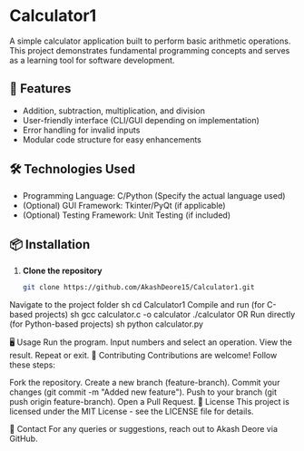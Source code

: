 # Calculator1

A simple calculator application built to perform basic arithmetic operations. This project demonstrates fundamental programming concepts and serves as a learning tool for software development.

## 🚀 Features

- Addition, subtraction, multiplication, and division
- User-friendly interface (CLI/GUI depending on implementation)
- Error handling for invalid inputs
- Modular code structure for easy enhancements

## 🛠 Technologies Used

- Programming Language: C/Python (Specify the actual language used)
- (Optional) GUI Framework: Tkinter/PyQt (if applicable)
- (Optional) Testing Framework: Unit Testing (if included)

## 📦 Installation

1. **Clone the repository**
   ```sh
   git clone https://github.com/AkashDeore15/Calculator1.git
   
Navigate to the project folder
sh
cd Calculator1
Compile and run (for C-based projects)
sh
gcc calculator.c -o calculator
./calculator
OR
Run directly (for Python-based projects)
sh
python calculator.py

🖥️ Usage
Run the program.
Input numbers and select an operation.
View the result.
Repeat or exit.
🔧 Contributing
Contributions are welcome! Follow these steps:

Fork the repository.
Create a new branch (feature-branch).
Commit your changes (git commit -m "Added new feature").
Push to your branch (git push origin feature-branch).
Open a Pull Request.
📝 License
This project is licensed under the MIT License - see the LICENSE file for details.

📩 Contact
For any queries or suggestions, reach out to Akash Deore via GitHub.
